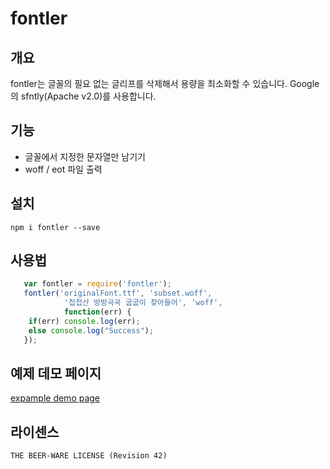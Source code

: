 # fontler
## 개요
fontler는 글꼴의 필요 없는 글리프를 삭제해서 용량을 최소화할 수 있습니다.
Google의 sfntly(Apache v2.0)를 사용합니다.

## 기능
- 글꼴에서 지정한 문자열만 남기기
- woff / eot 파일 출력

## 설치
`npm i fontler --save`

## 사용법
```js
   var fontler = require('fontler');
   fontler('originalFont.ttf', 'subset.woff',
            '첩첩산 방방곡곡 굽굽이 찾아들어', 'woff',
            function(err) {
	if(err) console.log(err);
	else console.log("Success");
   });
```

## 예제 데모 페이지
[expample demo page](http://cdn.rawgit.com/dolsup/fontler/master/demopage.html)

## 라이센스
`THE BEER-WARE LICENSE (Revision 42)`
